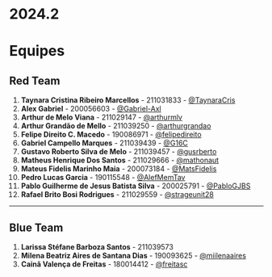 # 2024.2

# Equipes

## Red Team

1. **Taynara Cristina Ribeiro Marcellos** - 211031833 - [@TaynaraCris](https://github.com/TaynaraCris)  
2. **Alex Gabriel** - 200056603 - [@Gabriel-Axl](https://github.com/Gabriel-Axl)  
3. **Arthur de Melo Viana** - 211029147 - [@arthurmlv](https://github.com/arthurmlv)  
4. **Arthur Grandão de Mello** - 211039250 - [@arthurgrandao](https://github.com/arthurgrandao)  
5. **Felipe Direito C. Macedo** - 190086971 - [@felipedireito](https://github.com/felipedireito)  
6. **Gabriel Campello Marques** - 211039439 - [@G16C](https://github.com/G16C)  
7. **Gustavo Roberto Silva de Melo** - 211039457 - [@gusrberto](https://github.com/gusrberto)  
8. **Matheus Henrique Dos Santos** - 211029666 - [@mathonaut](https://github.com/mathonaut)  
9. **Mateus Fidelis Marinho Maia** - 200073184 - [@MatsFidelis](https://github.com/MatsFidelis)  
10. **Pedro Lucas Garcia** - 190115548 - [@AlefMemTav](https://github.com/AlefMemTav)  
11. **Pablo Guilherme de Jesus Batista Silva** - 200025791 - [@PabloGJBS](https://github.com/PabloGJBS)  
12. **Rafael Brito Bosi Rodrigues** - 211029559 - [@strageunit28](https://github.com/strageunit28)  

---

## Blue Team

1. **Larissa Stéfane Barboza Santos** - 211039573  
2. **Milena Beatriz Aires de Santana Dias** - 190093625 - [@miilenaaires](https://github.com/miilenaaires)  
3. **Cainã Valença de Freitas** - 180014412 - [@freitasc](https://github.com/freitasc)  

